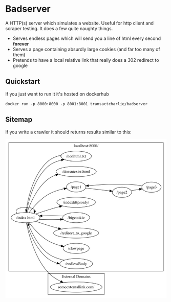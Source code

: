 # Badserver

A HTTP(s) server which simulates a website. Useful for http client and scraper testing. It does a few quite naughty things.

* Serves endless pages which will send you a line of html every second **forever**
* Serves a page containing absurdly large cookies (and far too many of them)
* Pretends to have a local relative link that really does a 302 redirect to google

## Quickstart

If you just want to run it it's hosted on dockerhub

```
docker run -p 8000:8000 -p 8001:8001 transactcharlie/badserver
```

## Sitemap
If you write a crawler it should returns results similar to this:

![Sitemap](docs/sitemap.png)
